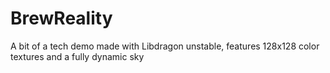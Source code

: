 # BrewReality
 A bit of a tech demo made with Libdragon unstable, features 128x128 color textures and a fully dynamic sky
